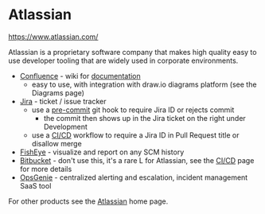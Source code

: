 # Atlassian

<https://www.atlassian.com/>

Atlassian is a proprietary software company that makes high quality easy to use developer tooling that are widely used
in corporate environments.

- [Confluence](https://www.atlassian.com/software/confluence) - wiki for [documentation](documentation.md)
  - easy to use, with integration with draw.io diagrams platform (see the Diagrams page)
- [Jira](https://www.atlassian.com/software/jira) - ticket / issue tracker
  - use a [pre-commit](pre-commit.md) git hook to require Jira ID or rejects commit
    - the commit then shows up in the Jira ticket on the right under Development
  - use a [CI/CD](ci-cd.md) workflow to require a Jira ID in Pull Request title or disallow merge
- [FishEye](https://www.atlassian.com/software/fisheye) - visualize and report on any SCM history
- [Bitbucket](https://bitbucket.org/) - don't use this, it's a rare L for Atlassian, see the [CI/CD](ci-cd.md) page for
  more details
- [OpsGenie](opsgenie.md) - centralized alerting and escalation, incident management SaaS tool

For other products see the [Atlassian](https://www.atlassian.com/) home page.
